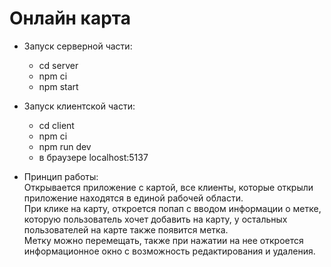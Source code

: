 # Онлайн карта
* Запуск серверной части:    
    - cd server  
    - npm ci  
    - npm start  
* Запуск клиентской части:
    - cd client  
    - npm ci  
    - npm run dev  
    - в браузере localhost:5137  
  
* Принцип работы:   
    Открывается приложение с картой, все клиенты, которые открыли приложение находятся в единой рабочей области.  
    При клике на карту, откроется попап с вводом информации о метке, которую пользователь хочет добавить на карту, у остальных пользователей на карте также появится метка.  
    Метку можно перемещать, также при нажатии на нее откроется информационное окно с возможность редактирования и удаления.   
